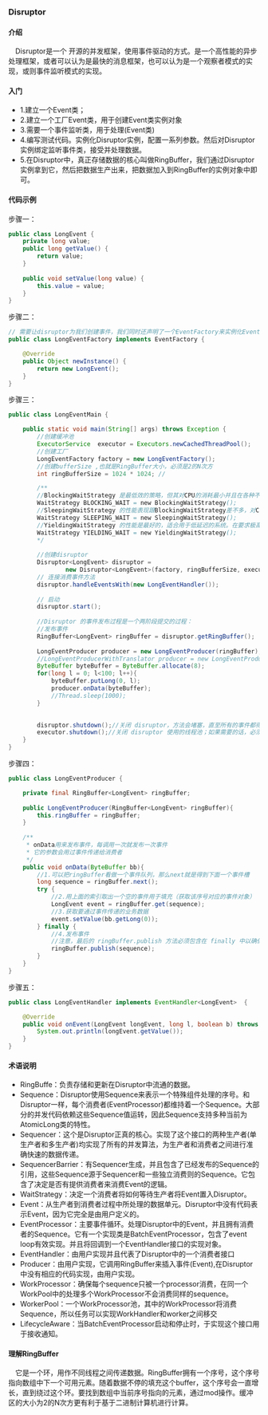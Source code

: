 ### Disruptor
#### 介绍
&ensp;&ensp;Disruptor是一个 开源的并发框架，使用事件驱动的方式。是一个高性能的异步处理框架，或者可以认为是最快的消息框架，也可以认为是一个观察者模式的实现，或则事件监听模式的实现。

#### 入门
* 1.建立一个Event类；
* 2.建立一个工厂Event类，用于创建Event类实例对象
* 3.需要一个事件监听类，用于处理(Event类)
* 4.编写测试代码。实例化Disruptor实例，配置一系列参数。然后对Disruptor实例绑定监听事件类，接受并处理数据。
* 5.在Disruptor中，真正存储数据的核心叫做RingBuffer，我们通过Disruptor实例拿到它，然后把数据生产出来，把数据加入到RingBuffer的实例对象中即可。

#### 代码示例
步骤一：
```java
public class LongEvent { 
    private long value;
    public long getValue() { 
        return value; 
    } 
 
    public void setValue(long value) { 
        this.value = value; 
    } 
} 
```
步骤二：
```java
// 需要让disruptor为我们创建事件，我们同时还声明了一个EventFactory来实例化Event对象。
public class LongEventFactory implements EventFactory { 

    @Override 
    public Object newInstance() { 
        return new LongEvent(); 
    } 
} 
```
步骤三：
```java
public class LongEventMain {

	public static void main(String[] args) throws Exception {
		//创建缓冲池
		ExecutorService  executor = Executors.newCachedThreadPool();
		//创建工厂
		LongEventFactory factory = new LongEventFactory();
		//创建bufferSize ,也就是RingBuffer大小，必须是2的N次方
		int ringBufferSize = 1024 * 1024; // 

		/**
		//BlockingWaitStrategy 是最低效的策略，但其对CPU的消耗最小并且在各种不同部署环境中能提供更加一致的性能表现
		WaitStrategy BLOCKING_WAIT = new BlockingWaitStrategy();
		//SleepingWaitStrategy 的性能表现跟BlockingWaitStrategy差不多，对CPU的消耗也类似，但其对生产者线程的影响最小，适合用于异步日志类似的场景
		WaitStrategy SLEEPING_WAIT = new SleepingWaitStrategy();
		//YieldingWaitStrategy 的性能是最好的，适合用于低延迟的系统。在要求极高性能且事件处理线数小于CPU逻辑核心数的场景中，推荐使用此策略；例如，CPU开启超线程的特性
		WaitStrategy YIELDING_WAIT = new YieldingWaitStrategy();
		*/
		
		//创建disruptor
		Disruptor<LongEvent> disruptor = 
				new Disruptor<LongEvent>(factory, ringBufferSize, executor, ProducerType.SINGLE, new YieldingWaitStrategy());
		// 连接消费事件方法
		disruptor.handleEventsWith(new LongEventHandler());
		
		// 启动
		disruptor.start();
		
		//Disruptor 的事件发布过程是一个两阶段提交的过程：
		//发布事件
		RingBuffer<LongEvent> ringBuffer = disruptor.getRingBuffer();
		
		LongEventProducer producer = new LongEventProducer(ringBuffer); 
		//LongEventProducerWithTranslator producer = new LongEventProducerWithTranslator(ringBuffer);
		ByteBuffer byteBuffer = ByteBuffer.allocate(8);
		for(long l = 0; l<100; l++){
			byteBuffer.putLong(0, l);
			producer.onData(byteBuffer);
			//Thread.sleep(1000);
		}

		
		disruptor.shutdown();//关闭 disruptor，方法会堵塞，直至所有的事件都得到处理；
		executor.shutdown();//关闭 disruptor 使用的线程池；如果需要的话，必须手动关闭， disruptor 在 shutdown 时不会自动关闭；			
	}
}
```
步骤四：
```java
public class LongEventProducer {

	private final RingBuffer<LongEvent> ringBuffer;
	
	public LongEventProducer(RingBuffer<LongEvent> ringBuffer){
		this.ringBuffer = ringBuffer;
	}
	
	/**
	 * onData用来发布事件，每调用一次就发布一次事件
	 * 它的参数会用过事件传递给消费者
	 */
	public void onData(ByteBuffer bb){
		//1.可以把ringBuffer看做一个事件队列，那么next就是得到下面一个事件槽
		long sequence = ringBuffer.next();
		try {
			//2.用上面的索引取出一个空的事件用于填充（获取该序号对应的事件对象）
			LongEvent event = ringBuffer.get(sequence);
			//3.获取要通过事件传递的业务数据
			event.setValue(bb.getLong(0));
		} finally {
			//4.发布事件
			//注意，最后的 ringBuffer.publish 方法必须包含在 finally 中以确保必须得到调用；如果某个请求的 sequence 未被提交，将会堵塞后续的发布操作或者其它的 producer。
			ringBuffer.publish(sequence);
		}
	}	
}
```
步骤五：
```java
public class LongEventHandler implements EventHandler<LongEvent>  {

	@Override
	public void onEvent(LongEvent longEvent, long l, boolean b) throws Exception {
		System.out.println(longEvent.getValue()); 		
	}
}
```

#### 术语说明
* RingBuffe：负责存储和更新在Disruptor中流通的数据。
* Sequence：Disruptor使用Sequence来表示一个特殊组件处理的序号。和Disruptor一样，每个消费者(EventProcessor)都维持着一个Sequence。大部分的并发代码依赖这些Sequence值运转，因此Sequence支持多种当前为AtomicLong类的特性。
* Sequencer：这个是Disruptor正真的核心。实现了这个接口的两种生产者(单生产者和多生产者)均实现了所有的并发算法，为生产者和消费者之间进行准确快速的数据传递。
* SequencerBarrier：有Sequencer生成，并且包含了已经发布的Sequence的引用，这些Sequence源于Sequencer和一些独立消费则的Sequence。它包含了决定是否有提供消费者来消费Event的逻辑。
* WaitStrategy：决定一个消费者将如何等待生产者将Event置入Disruptor。
* Event：从生产者到消费者过程中所处理的数据单元。Disruptor中没有代码表示Event，因为它完全是由用户定义的。
* EventProcessor：主要事件循环。处理Disruptor中的Event，并且拥有消费者的Sequence。它有一个实现类是BatchEventProcessor，包含了event loop有效实现。并且将回调到一个EventHandler接口的实现对象。
* EventHandler：由用户实现并且代表了Disruptor中的一个消费者接口
* Producer：由用户实现，它调用RingBuffer来插入事件(Event),在Disruptor中没有相应的代码实现，由用户实现。
* WorkProcessor：确保每个sequence只被一个processor消费，在同一个WorkPool中的处理多个WorkProcessor不会消费同样的sequence。
* WorkerPool：一个WorkProcessor池，其中的WorkProcessor将消费Sequence，所以任务可以实现WorkHandler和worker之间移交
* LifecycleAware：当BatchEventProcessor启动和停止时，于实现这个接口用于接收通知。



#### 理解RingBuffer
&ensp;&ensp;它是一个环，用作不同线程之间传递数据。RingBuffer拥有一个序号，这个序号指向数组中下一个可用元素。随着数据不停的填充这个buffer，这个序号会一直增长，直到绕过这个环。要找到数组中当前序号指向的元素，通过mod操作。缓冲区的大小为2的N次方更有利于基于二进制计算机进行计算。



